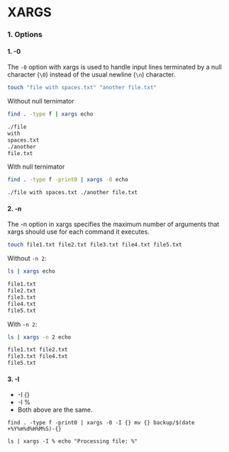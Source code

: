 # XARGS 

### 1. Options
#### 1. -0 
The `-0` option with xargs is used to handle input lines terminated by a null character (`\0`) instead of the usual newline (`\n`) character. 
```bash
touch "file with spaces.txt" "another file.txt"
```

Without null ternimator
```bash
find . -type f | xargs echo
```
```bash
./file
with
spaces.txt
./another
file.txt
```

With null ternimator
```bash
find . -type f -print0 | xargs -0 echo
```
```bash
./file with spaces.txt ./another file.txt
```

#### 2. -n 
The -n option in xargs specifies the maximum number of arguments that xargs should use for each command it executes. 
```bash
touch file1.txt file2.txt file3.txt file4.txt file5.txt
```

Without `-n 2`:
```bash
ls | xargs echo
```
```bash
file1.txt
file2.txt
file3.txt
file4.txt
file5.txt
```

With `-n 2`:
```bash
ls | xargs -n 2 echo
```
```bash
file1.txt file2.txt
file3.txt file4.txt
file5.txt
```

#### 3. -I
* -I {}
* -I %
* Both above are the same.

```
find . -type f -print0 | xargs -0 -I {} mv {} backup/$(date +%Y%m%d%H%M%S)-{}
```

```
ls | xargs -I % echo "Processing file: %"
```

